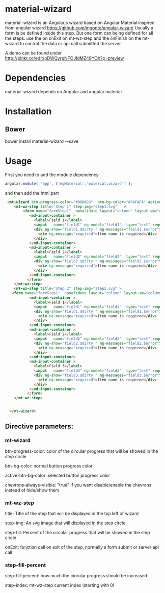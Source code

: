 # material-wizard
material-wizard is an Angularjs wizard based on Angular Material inspired from angular wizard https://github.com/mgonto/angular-wizard
Usually a form is  be defined inside this step. But one form can being defined for all the steps. use the on onExit on mt-wz-step and the onFinish on the mt-wizard to control the data or api call submitted the server

A demo can be found under http://plnkr.co/edit/pDWQyrpNFOJIdMZ48YOh?p=preview

# Dependencies
material-wizard depends on Angular and angular material.
# Installation
## Bower
 bower install material-wizard --save
# Usage

First you need to add the module dependency
````js
angular.module( 'app', ['ngMaterial','material.wizard'] );
````
and then add the html part
```html
 <mt-wizard btn-progress-color="#D8D8D8"  btn-bg-color="#FAFAFA" active-btn-bg-color="#E9E9E9"  >
    <mt-wz-step title="Step 1" step-img="step1.svg"   >
        <form name="formStep1"  novalidate layout="column" layout-sm="column" layout-align="start start">
           <md-input-container >
             <label>Field 1</label>
             <input   name="field1" ng-model="field1"  type="text" required step-fill-percent="67"  step-index="0">
             <div ng-show="field1.$dirty " ng-messages="field1.$error">
               <div ng-message="required">Item name is required</div>
             </div>
           </md-input-container>
           <md-input-container >
             <label>Field 2</label>
             <input   name="field2" ng-model="field2"  type="text" required step-fill-percent="34"  step-index="0">
             <div ng-show="field2.$dirty " ng-messages="field2.$error">
               <div ng-message="required">Item name is required</div>
             </div>
           </md-input-container>
          </form>
    </mt-wz-step>
    <mt-wz-step title="Step 2" step-img="step2.svg" >
   <form name="formStep1"  novalidate layout="column" layout-sm="column" layout-align="start start">
           <md-input-container >
             <label>Field 1</label>
             <input   name="field1" ng-model="field1"  type="text" required step-fill-percent="67"  step-index="1">
             <div ng-show="field1.$dirty " ng-messages="field1.$error">
               <div ng-message="required">Item name is required</div>
             </div>
           </md-input-container>
           <md-input-container >
             <label>Field 2</label>
             <input   name="field2" ng-model="field2"  type="text" required step-fill-percent="35"  step-index="1">
             <div ng-show="field2.$dirty " ng-messages="field2.$error">
               <div ng-message="required">Item name is required</div>
             </div>
           </md-input-container>
           <md-input-container >
             <label>Field 3</label>
             <input   name="field3" ng-model="field3"  type="text" required step-fill-percent="35"  step-index="1">
             <div ng-show="field3.$dirty " ng-messages="field3.$error">
               <div ng-message="required">Item name is required</div>
             </div>
           </md-input-container>
          </form>
    </mt-wz-step>


  </mt-wizard>
````
## Directive parameters:
### mt-wizard
 btn-progress-color: color of the  circular progress that will be showed in the step circle

 btn-bg-color: normal button progress color

 active-btn-bg-color: selected button progress color

 chevrons-always-visible: "true" if you want disable/enable the chevrons instead of hide/show them

### mt-wz-step
 title: Title of the step that will be displayed in the top left of wizard

 step-img: An svg image that will displayed in the step circle

 step-fill: Percent of the circular progress that will be showed in the step circle

 onExit: function call on exit of the step, normally a form submit or server api call

### step-fill-percent
 step-fill-percent: how much the circular progress should be increased

 step-index: mt-wz-step current index (starting with 0)
